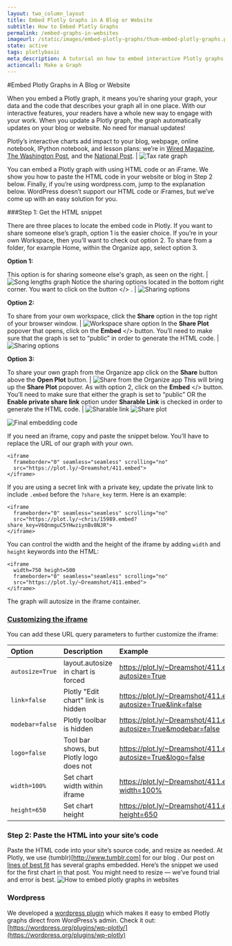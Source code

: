 ```yaml
---
layout: two_column_layout
title: Embed Plotly Graphs in A Blog or Website
subtitle: How to Embed Plotly Graphs
permalink: /embed-graphs-in-websites
imageurl: /static/images/embed-plotly-graphs/thum-embed-plotly-graphs.png
state: active
tags: plotlybasic
meta_description: A tutorial on how to embed interactive Plotly graphs in websites, blogs, iframes, Tumblr, and Wordpress. Plotly is the easiest way to graph and share your data.
actioncall: Make a Graph
---
```


#Embed Plotly Graphs in A Blog or Website

When you embed a Plotly graph, it means you’re sharing your graph, your data and the code that describes your graph all in one place. With our interactive features, your readers have a whole new way to engage with your work. When you update a Plotly graph, the graph automatically updates on your blog or website. No need for manual updates!

Plotly’s interactive charts add impact to your blog, webpage, online notebook, IPython notebook, and lesson plans: we’re in [Wired Magazine](http://www.wired.com/2014/08/lego-cost), [The Washington Post](http://www.washingtonpost.com/blogs/wonkblog/wp/2013/06/14/do-low-taxes-on-the-rich-leave-the-middle-class-with-lower-wages/), and the [National Post](http://sports.nationalpost.com/2014/08/02/how-does-p-k-subbans-new-contract-stack-up-against-other-elite-nhl-defencemen). | ![Tax rate graph](/static/images/embed-plotly-graphs/tax-rates.png)

You can embed a Plotly graph with using HTML code or an iFrame. We show you how to paste the HTML code in your website or blog in Step 2 below. Finally, if you’re using wordpress.com, jump to the explanation below. WordPress doesn’t support our HTML code or iFrames, but we’ve come up with an easy solution for you.

###Step 1: Get the HTML snippet

There are three places to locate the embed code in Plotly.  If you want to share someone else’s graph, option 1 is the easier choice.  If you’re in your own Workspace, then you’ll want to check out option 2. To share from a folder, for example Home, within the Organize app, select option 3.


**Option 1:**

This option is for sharing someone else's graph, as seen on the right. | ![Song lengths graph](/static/images/embed-plotly-graphs/song-length.png)
Notice the sharing options located in the bottom right corner.  You want to click on the button &lt;/&gt; . | ![Sharing options](/static/images/embed-plotly-graphs/sharing-options.png)

**Option 2:**

To share from your own workspace, click the **Share** option in the top right of your browser window. | ![Workspace share option](/static/images/embed-plotly-graphs/workspace-share-option.png)
In the **Share Plot** popover that opens, click on the **Embed** &lt;/&gt; button. You’ll need to make sure that the graph is set to “public” in order to generate the HTML code. | ![Sharing options](/static/images/embed-plotly-graphs/share-plot.png)

**Option 3:**

To share your own graph from the Organize app click on the **Share** button above the **Open Plot** button. | ![Share from the Organize app](/static/images/embed-plotly-graphs/share-from-organize-app.png)
This will bring up the **Share Plot** popover. As with option 2, click on the **Embed** &lt;/&gt; button. You’ll need to make sure that either the graph is set to “public” OR the **Enable private share link** option under **Sharable Link** is checked in order to generate the HTML code. | ![Sharable link](/static/images/embed-plotly-graphs/sharable-link.png) ![Share plot](/static/images/embed-plotly-graphs/share-plot.png)

![Final embedding code](/static/images/embed-plotly-graphs/embed-code.png)


If you need an iframe, copy and paste the snippet below.  You’ll have to replace the URL of our graph with your own.

    <iframe
      frameborder="0" seamless="seamless" scrolling="no"
      src="https://plot.ly/~Dreamshot/411.embed">
    </iframe>


If you are using a secret link with a private key, update the private link to include `.embed` before the `?share_key` term. Here is an example:

    <iframe
      frameborder="0" seamless="seamless" scrolling="no"
      src="https://plot.ly/~chris/15989.embed?share_key=V6QnmguC5YHwziynBv8NJR">
    </iframe>


You can control the width and the height of the iframe by adding `width` and `height` keywords into the HTML:


    <iframe
      width=750 height=500
      frameborder="0" seamless="seamless" scrolling="no"
      src="https://plot.ly/~Dreamshot/411.embed">
    </iframe>


The graph will autosize in the iframe container.

### [Customizing the iframe](#options)

You can add these URL query parameters to further customize the iframe:

| Option  | Description  | Example |
|:-----|:---------|:---------------|
| ```autosize=True``` | layout.autosize in chart is forced | https://plot.ly/~Dreamshot/411.embed?autosize=True |
| ```link=false``` | Plotly "Edit chart" link is hidden | https://plot.ly/~Dreamshot/411.embed?autosize=True&link=false |
| ```modebar=false``` | Plotly toolbar is hidden | https://plot.ly/~Dreamshot/411.embed?autosize=True&modebar=false |
| ```logo=false``` | Tool bar shows, but Plotly logo does not | https://plot.ly/~Dreamshot/411.embed?autosize=True&logo=false |
| ```width=100%``` | Set chart width within iframe | https://plot.ly/~Dreamshot/411.embed?width=100% |
| ```height=650``` | Set chart height | https://plot.ly/~Dreamshot/411.embed?height=650 |

### Step 2: Paste the HTML into your site’s code

Paste the HTML code into your site’s source code, and resize as needed.  At Plotly, we use (tumblr)[http://www.tumblr.com] for our blog . Our post on [lines of best fit](/create-a-line-of-best-fit-online/) has several graphs embedded.  Here’s the snippet we used for the first chart in that post.  You might need to resize &#8212; we’ve found trial and error is best.
![How to embed plotly graphs in websites](/static/images/embed-plotly-graphs/plotly-blog-post.png)

### Wordpress

We developed a [wordpress plugin](https://wordpress.org/plugins/wp-plotly) which makes it easy to embed Plotly graphs direct from WordPress&#8217;s admin. Check it out: [https://wordpress.org/plugins/wp-plotly/](https://wordpress.org/plugins/wp-plotly)
